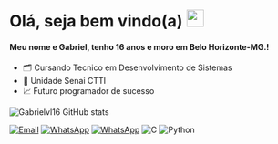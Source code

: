 
# Olá, seja bem vindo(a)  <img src="https://media.giphy.com/media/f9jQLaKJJl6dL0AmmZ/giphy.gif" width= "30px">

#### Meu nome e Gabriel, tenho 16 anos e moro em Belo Horizonte-MG.!
- 🗂️ Cursando Tecnico em Desenvolvimento de Sistemas
- 🏢 Unidade Senai CTTI
- 📈 Futuro programador de sucesso

![Gabrielvl16 GitHub stats](https://github-readme-stats.vercel.app/api?username=Gabrielvl16&show_icons=true&theme=dracula)


[![Email](https://img.shields.io/badge/Gmail-D14836?style=for-the-badge&logo=gmail&logoColor=white)](https://devgabrielvalu@gmail.com)
[![WhatsApp](https://img.shields.io/badge/WhatsApp-25D366?style=for-the-badge&logo=whatsapp&logoColor=white)](https://w.app/VPcdJR)
[![WhatsApp](https://img.shields.io/badge/Instagram-E4405F?style=for-the-badge&logo=instagram&logoColor=white)](https://www.instagram.com/gb.valu/?next=%2F)
<img aling="center" alt="C" src="https://img.shields.io/badge/C-00599C?style=for-the-badge&logo=c&logoColor=white" />
<img aling="center" alt="Python" src="https://img.shields.io/badge/Python-14354C?style=for-the-badge&logo=python&logoColor=white" />
